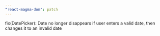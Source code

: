 ```yaml
---
"react-magma-dom": patch
---
```


fix(DatePicker): Date no longer disappears if user enters a valid date, then changes it to an invalid date
